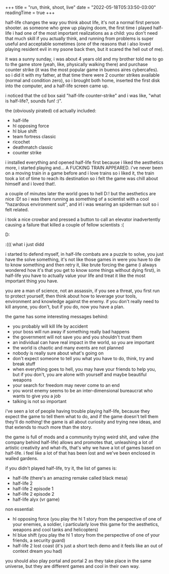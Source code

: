 +++
title = "run, think, shoot, live"
date = "2022-05-18T05:33:50-03:00"
readingTime = true
+++

half-life changes the way you think about life, it's not a normal first person shooter. as someone who grew up playing doom, the first time i played half-life i had one of the most important realizations as a child: you don't need that much skill if you actually think, and running from problems is super useful and acceptable sometimes (one of the reasons that i also loved playing resident evil in my psone back then, but it scared the hell out of me).

it was a sunny sunday, i was about 4 years old and my brother told me to go to the game store (yeah, like, physically walking there) and purchase counter strike (it was the most popular game in buenos aires cybercafes). so i did it with my father, at that time there were 2 counter strikes available (normal and condition zero), so i brought both home, inserted the first disk into the computer, and a half-life screen came up.

i noticed that the cd box said "half-life counter-strike" and i was like, "what is half-life?, sounds fun! :)".

the (obviously pirated) cd actually included:
- half-life
- hl opposing force
- hl blue shift
- team fortress classic
- ricochet
- deathmatch classic
- counter strike

i installed everything and opened half-life first because i liked the aesthetics more, i started playing and... A FUCKING TRAIN APPEARED. i've never been on a moving train in a game before and i love trains so i liked it, the train took a lot of time to reach its destination so i felt the game was chill about himself and i loved that!.

a couple of minutes later the world goes to hell D:!  but the aesthetics are nice :D! so i was there running as something of a scientist with a cool "hazardous environment suit", and irl i was wearing an spiderman suit so i felt related.

i took a nice crowbar and pressed a button to call an elevator inadvertently causing a failure that killed a couple of fellow scientists :(

D:


:((( what i just didd

i started to defend myself, in half-life combats are a puzzle to solve, you just have the solve something, it's not like those games in were you have to die to know something and then retry it, like brute forcing the game (i always wondered how it's that you get to know some things without dying first), in half-life you have to actually value your life and treat it like the most important thing you have.

you are a man of science, not an assassin, if you see a threat, you first run to protect yourself, then think about how to leverage your tools, environment and knowledge against the enemy. if you don't really need to kill anyone, you don't, but if you do, now you have a plan.

the game has some interesting messages behind:
- you probably will kill life by accident
- your boss will run away if something really bad happens
- the government will not save you and you shouldn't trust them
- an individual can have real impact in the world, so you are important
- the world is chaotic and many events are not planned
- nobody is really sure about what's going on
- don't expect someone to tell you what you have to do, think, try and break stuff
- when everything goes to hell, you may have your friends to help you, but if you don't, you are alone with yourself and maybe beautiful weapons
- your search for freedom may never come to an end
- you worst enemy seems to be an inter-dimensional bureaucrat who wants to give you a job
- talking is not so important

i've seen a lot of people having trouble playing half-life, because they expect the game to tell them what to do, and if the game doesn't tell them they'll do nothing! the game is all about curiosity and trying new ideas, and that extends to much more than the story.

the game is full of mods and a community trying weird shit, and valve (the company behind half-life) allows and promotes that, unleashing a lot of artistic creativity and what-ifs, that's why we have a lot of games based on half-life. i feel like a lot of that has been lost and we've been enclosed in walled gardens.

if you didn't played half-life, try it, the list of games is:
- half-life (there's an amazing remake called black mesa)
- half-life 2
- half-life 2 episode 1
- half-life 2 episode 2
- half-life alyx (vr game)

non essential:
- hl opposing force (you play the hl 1 story from the perspective of one of your enemies, a soldier, i particularly love this game for the aesthetics, weapons and cool tanks and helicopters)
- hl blue shift (you play the hl 1 story from the perspective of one of your friends, a security guard)
- half-life 2 lost coast (it's just a short tech demo and it feels like an out of context dream you had)

you should also play portal and portal 2 as they take place in the same universe, but they are different games and cool in their own way.
